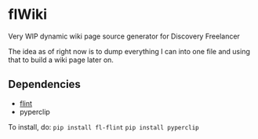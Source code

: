 # flWiki
Very WIP dynamic wiki page source generator for Discovery Freelancer 

The idea as of right now is to dump everything I can into one file and using that to build a wiki page later on.

## Dependencies
- [flint](https://github.com/biqqles/flint)
- pyperclip

To install, do:
`pip install fl-flint`
`pip install pyperclip`
